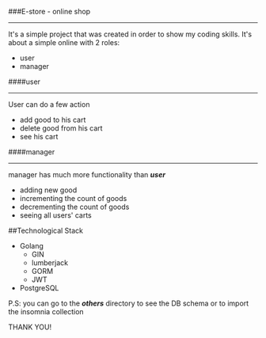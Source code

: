 ###E-store - online shop

---
It's a simple project that was created in order to show my coding skills. It's about a simple online with 2 roles: 
* user
* manager

####user
___
User can do a few action
* add good to his cart
* delete good from his cart
* see his cart

####manager
____
manager has much more functionality than ***user***
* adding new good
* incrementing the count of goods
* decrementing the count of goods
* seeing all users' carts

##Technological Stack
* Golang
    * GIN
    * lumberjack
    * GORM
    * JWT
* PostgreSQL

P.S: you can go to the ***others*** directory to see the DB schema or to import the insomnia collection

THANK YOU!